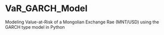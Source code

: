 # VaR_GARCH_Model
Modeling Value-at-Risk of a Mongolian Exchange Rae (MNT/USD) using the GARCH type model in Python
